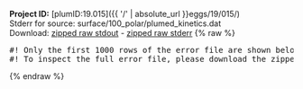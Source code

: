 **Project ID:** [plumID:19.015]({{ '/' | absolute_url }}eggs/19/015/)  
Stderr for source:  surface/100_polar/plumed_kinetics.dat   
Download: [zipped raw stdout](plumed_kinetics.dat.plumed.stdout.txt.zip) - [zipped raw stderr](plumed_kinetics.dat.plumed.stderr.txt.zip) 
{% raw %}
<pre>
#! Only the first 1000 rows of the error file are shown below
#! To inspect the full error file, please download the zipped raw stderr file above
</pre>
{% endraw %}
